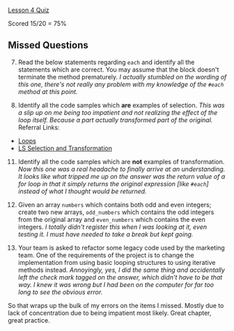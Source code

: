 [Lesson 4 Quiz](https://launchschool.com/quizzes/03742191)

Scored 15/20 = 75%

## Missed Questions
7. Read the below statements regarding `each` and identify all the statements which are correct. You may assume that the block doesn't terminate the method prematurely. *I actually stumbled on the wording of this one, there's not really any problem with my knowledge of the `#each` method at this point.*

10. Identify all the code samples which **are** examples of selection. *This was a slip up on me being too impatient and not realizing the effect of the loop itself. Because a part actually transformed part of the original.*
Referral Links: 
- [Loops](https://launchschool.com/lessons/85376b6d/assignments/0383876a)
- [LS Selection and Transformation](https://launchschool.com/lessons/85376b6d/assignments/ced192be)

11. Identify all the code samples which are **not** examples of transformation. *Now this one was a real headache to finally arrive at an understanding. It looks like what tripped me up on the answer was the return
value of a for loop in that it simply returns the original expression [like `#each`] instead of what I thought would be returned.*

18. Given an array `numbers` which contains both odd and even integers; create two new arrays, `odd_numbers` which contains the odd integers from the original array and `even_numbers` which contains the even integers. *I
totally didn't register this when I was looking at it, even testing it. I must have needed to take a break but kept going.*

20. Your team is asked to refactor some legacy code used by the marketing team. One of the requirements of the project is to change the implementation from using basic looping structures to using iterative methods instead.
*Annoyingly, yes, I did the same thing and accidentally left the check mark tagged on the answer, which didn't have to be that way. I knew it was wrong but I had been on the computer for far too long to see the obvious error.*

So that wraps up the bulk of my errors on the items I missed. Mostly due to lack of concentration due to being impatient most likely. Great chapter, great practice.

